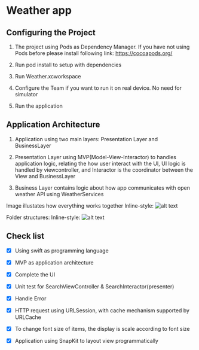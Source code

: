 #  Weather app

## Configuring the Project

1. The project using Pods as Dependency Manager. If you have not using Pods before please install following link: https://cocoapods.org/

2. Run pod install to setup with dependencies

3. Run Weather.xcworkspace

4. Configure the Team if you want to run it on real device. No need for simulator

5. Run the application


## Application Architecture

1. Application using two main layers: Presentation Layer and BusinessLayer

2. Presentation Layer using MVP(Model-View-Interactor)  to handles application logic, relating the how user interact with the UI, UI logic is handled by viewcontroller, and Interactor is the coordinator between the View and BusinessLayer 

3. Business Layer contains logic about how app communicates with open weather API using WeatherServices

Image illustates how everything works together
Inline-style: 
![alt text]("https://github.com/thanhpn91/OpenWeatherApp/Resources/Application_architecture.png" "Application Architecture")

Folder structures:
Inline-style: 
![alt text]("https://github.com/thanhpn91/OpenWeatherApp/Resources/Application_architecture.png" "Application Architecture")

## Check list

- [x] Using swift as programming language
- [x] MVP as application architecture
- [x] Complete the UI
- [x] Unit test for SearchViewController & SearchInteractor(presenter)
- [x] Handle Error 
- [x] HTTP request using URLSession, with cache mechanism supported by URLCache 
- [x] To change font size of items, the display is scale according to font size
- [x] Application using SnapKit  to layout view programmatically







